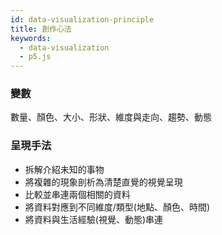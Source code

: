 ```yaml
---
id: data-visualization-principle
title: 創作心法
keywords:
  - data-visualization
  - p5.js
---
```


### 變數

數量、顏色、大小、形狀、維度與走向、趨勢、動態

### 呈現手法

- 拆解介紹未知的事物
- 將複雜的現象剖析為清楚直覺的視覺呈現
- 比較並串連兩個相關的資料
- 將資料對應到不同維度/類型(地點、顏色、時間)
- 將資料與生活經驗(視覺、動態)串連
